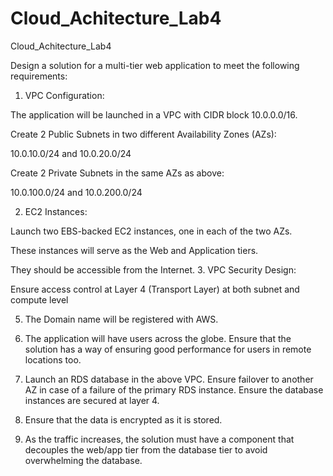 # Cloud_Achitecture_Lab4
Cloud_Achitecture_Lab4

Design a solution for a multi-tier web application to meet the following requirements:

1. VPC Configuration:

The application will be launched in a VPC with CIDR block 10.0.0.0/16.

Create 2 Public Subnets in two different Availability Zones (AZs):

10.0.10.0/24 and 10.0.20.0/24


Create 2 Private Subnets in the same AZs as above:

10.0.100.0/24 and 10.0.200.0/24

2. EC2 Instances:

Launch two EBS-backed EC2 instances, one in each of the two AZs.

These instances will serve as the Web and Application tiers.

They should be accessible from the Internet.
3. VPC Security Design:

Ensure access control at Layer 4 (Transport Layer) at both subnet and compute level

5. The Domain name will be registered with AWS.


6. The application will have users across the globe. Ensure that the solution has a way of ensuring good performance for users in remote locations too.


7. Launch an RDS database in the above VPC. Ensure failover to another AZ in case of a failure of the primary RDS instance. Ensure the database instances are secured at layer 4.


8. Ensure that the data is encrypted as it is stored.


9. As the traffic increases, the solution must have a component that decouples the web/app tier from the database tier to avoid overwhelming the database.
